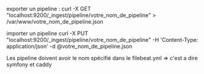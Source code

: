 exporter un pipeline :
curl -X GET "localhost:9200/_ingest/pipeline/votre_nom_de_pipeline" > /var/www/votre_nom_de_pipeline.json

importer un pipeline
curl -X PUT "localhost:9200/_ingest/pipeline/votre_nom_de_pipeline" -H 'Content-Type: application/json' -d @votre_nom_de_pipeline.json


Les pipeline doivent avoir le nom spécifié dans le filebeat.yml => c'est a dire symfony et caddy
